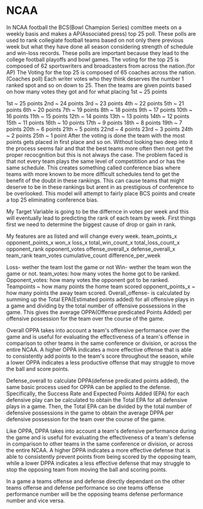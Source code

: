 # NCAA
In NCAA football the BCS(Bowl Champion Series) comittee meets on a weekly basis and makes a AP(Associated press) top 25 poll. These polls are used to rank collegiate football teams based on not only there previous week but what they have done all season considering strength of schedule and win-loss records. These polls are important because they lead to the college football playoffs and bowl games. The voting for the top 25 is composed of 62 sportswriters and broadcasters from across the nation.(for AP) The Voting for the top 25 is composed of 65 coaches across the nation.(Coaches poll) Each writer votes who they think deserves the number 1 ranked spot and so on down to 25. Then the teams are given points based on how many votes they got and for what placing 1st ~ 25 points

1st ~ 25 points
2nd ~ 24 points
3rd ~ 23 points
4th ~ 22 points
5th ~ 21 points
6th ~ 20 points
7th ~ 19 points
8th ~ 18 points
9th ~ 17 points
10th ~ 16 points
11th ~ 15 points
12th ~ 14 points
13th ~ 13 points
14th ~ 12 points
15th ~ 11 points
16th ~ 10 points
17th ~ 9 points
18th ~ 8 points
19th ~ 7 points
20th ~ 6 points
21th ~ 5 points
22nd ~ 4 points
23rd ~ 3 points
24th ~ 2 points
25th ~ 1 point
After the voting is done the team with the most points gets placed in first place and so on. Without looking two deep into it the process seems fair and that the best teams more often then not get the proper recocgnition but this is not always the case. The problem faced is that not every team plays the same level of competitition and or has the same schedule. This creates something called conference bias where teams with more known to be more difficult schedules tend to get the benefit of the doubt in these rankings. This can cause teams that might deserve to be in these rankings but arent in as prestigious of conference to be overlooked. This model will attempt to fairly place BCS points and create a top 25 eliminating conference bias.

My Target Variable is going to be the differnce in votes per week and this will eventually lead to predicting the rank of each team by week. First things first we need to determine the biggest cause of drop or gain in rank.

My features are as listed and will change every week. team_points_x opponent_points_x won_x loss_x total_win_count_x total_loss_count_x opponent_rank opponent_votes offense_overall_x defense_overall_x team_rank team_votes cumulative_count difference_per_week

Loss- wether the team lost the game or not
Win- wether the team won the game or not.
team_votes: how many votes the home got to be ranked.
Opponent_votes: how many votes the opponent got to be ranked.
Teampoints ~ how many points the home team scored
opponent_points_x ~ how many points the away team scored.
Overall_offense- is calculated by summing up the Total EPA(Estimated points added) for all offensive plays in a game and dividing by the total number of offensive possessions in the game. This gives the average OPPA(Offense predicated Points Added) per offensive possession for the team over the course of the game.

Overall OPPA takes into account a team's offensive performance over the game and is useful for evaluating the effectiveness of a team's offense in comparison to other teams in the same conference or division, or across the entire NCAA. A higher OPPA indicates a more effective offense that is able to consistently add points to the team's score throughout the season, while a lower OPPA indicates a less productive offense that may struggle to move the ball and score points.

Defense_overall to calculate DPPA(defense predicated points added), the same basic process used for OPPA can be applied to the defense. Specifically, the Success Rate and Expected Points Added (EPA) for each defensive play can be calculated to obtain the Total EPA for all defensive plays in a game. Then, the Total EPA can be divided by the total number of defensive possessions in the game to obtain the average DPPA per defensive possession for the team over the course of the game.

Like OPPA, DPPA takes into account a team's defensive performance during the game and is useful for evaluating the effectiveness of a team's defense in comparison to other teams in the same conference or division, or across the entire NCAA. A higher DPPA indicates a more effective defense that is able to consistently prevent points from being scored by the opposing team, while a lower DPPA indicates a less effective defense that may struggle to stop the opposing team from moving the ball and scoring points.

In a game a teams offense and defense directly dependant on the other teams offense and defense performance so one teams offense performance number will be the opposing teams defense performance number and vice versa.
